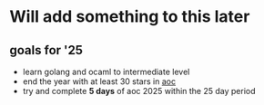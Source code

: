 # Will add something to this later

## goals for '25
- learn golang and ocaml to intermediate level
- end the year with at least 30 stars in [aoc](https://github.com/dannim272/aoc)
- try and complete **5 days** of aoc 2025 within the 25 day period

